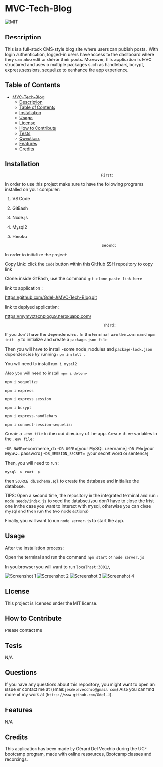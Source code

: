 # MVC-Tech-Blog



![MIT](https://img.shields.io/badge/license-MIT-green)


## Description


This is a full-stack CMS-style blog site where users can publish posts . With login authentication, logged-in users have access to the dashboard where they can also edit or delete their posts. 
Moreover, this application is MVC structured and  uses o multiple packages such as handlebars, bcrypt, express.sessions, sequelize  to eenhance the app experience.


## Table of Contents 


 
- [MVC-Tech-Blog](#mvc-tech-blog)
  - [Description](#description)
  - [Table of Contents](#table-of-contents)
  - [Installation](#installation)
  - [Usage](#usage)
  - [License](#license)
  - [How to Contribute](#how-to-contribute)
  - [Tests](#tests)
  - [Questions](#questions)
  - [Features](#features)
  - [Credits](#credits)

## Installation

 

                                                First:

In order to use this project make sure to have the following programs installed on your computer:

1. VS Code

2. GitBash

3. Node.js

4. Mysql2

5. Heroku







                                                Second:

In order to initialize the project:


Copy Link: click the `Code` button within this GitHub SSH repository to copy link

Clone: inside GitBash, use the command `git clone paste link here`



link to application : 

https://github.com/Gdel-J/MVC-Tech-Blog.git



link to deplyed application:


https://mymvctechblog39.herokuapp.com/












                                                 Third: 

If you don't have the dependencies :
In the terminal, use the command `npm init -y` to initialize and create a `package.json file` .

Then you will have to install 
-some node_modules and `package-lock.json` dependencies by running `npm install `.


You will need to install `npm i mysql2` 

Also you will need to install `npm i dotenv`


`npm i sequelize`

`npm i express`

`npm i express session`

`npm i bcrypt`

`npm i express-handlebars`

`npm i connect-session-sequelize`



Create a `.env file` in the root directory of the app.
Create three variables in the `.env file`:

-`DB_NAME`=ecommerce_db
-`DB_USER`=[your MySQL username]
-`DB_PW`=[your MySQL password]
-`DB_SESSION_SECRET`= [your secret word or sentence]

 


Then, you will need to run :

`mysql -u root -p`

then
`SOURCE db/schema.sql` to create the database and initialize the database.


TIPS: Open a second time, the repository in the integrated terminal and run : `node seeds/index.js` to seed the databse.(you don't have to close the frist one in the case you want to interact with mysql, otherwise you can close mysql and then run  the two node actions)



Finally, you will want to run `node server.js` to start the app.



## Usage

After the installation process:

Open the terminal  and run the command `npm start` or `node server.js`

In you browser you will want to run `localhost:3001/`,



![Screenshot 1](https://github.com/Gdel-J/MVC-Tech-Blog/assets/120201085/e0e95fea-fddc-4c3d-a302-62ef738b7ae6)
![Screenshot 2](https://github.com/Gdel-J/MVC-Tech-Blog/assets/120201085/533d7296-7a7d-4c90-83d3-152ff3505fea)
![Screenshot 3](https://github.com/Gdel-J/MVC-Tech-Blog/assets/120201085/53e7d9a2-e17b-4ba8-85b5-d7c57e542cc5)
![Screenshot 4](https://github.com/Gdel-J/MVC-Tech-Blog/assets/120201085/5194c37a-314e-4ea2-8f1a-f46f0165bf81)





## License

This project is licensed under the MIT license.

## How to Contribute

Please contact me

## Tests

N/A

## Questions

If you have any questions about this repository, you might want to open an issue or contact me  at (email:`jesdelevecchio@gmail.com`)
Also you can find more of my work at (`https://www.github.com/Gdel-J`).

## Features

N/A


## Credits

This application has been made by Gérard Del Vecchio during the UCF bootcamp program,  made with online ressources, Bootcamp classes and recordings.